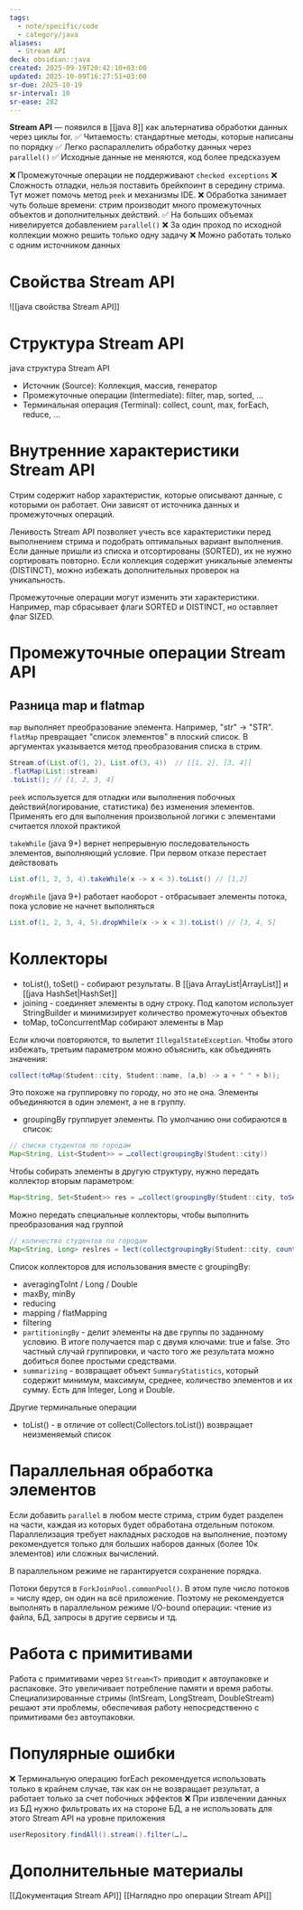 ```yaml
---
tags:
  - note/specific/code
  - category/java
aliases:
  - Stream API
deck: obsidian::java
created: 2025-09-19T20:42:10+03:00
updated: 2025-10-09T16:27:51+03:00
sr-due: 2025-10-19
sr-interval: 10
sr-ease: 282
---
```


**Stream API**
—
появился в [[java 8]] как альтернатива обработки данных через циклы for.
✅ Читаемость: стандартные методы, которые написаны по порядку
✅ Легко распараллелить обработку данных через `parallel()`
✅ Исходные данные не меняются, код более предсказуем

❌ Промежуточные операции не поддерживают `checked exceptions`
❌ Сложность отладки, нельзя поставить брейкпоинт в середину стрима. Тут может помочь метод `peek` и механизмы IDE.
❌ Обработка занимает чуть больше времени: стрим производит много промежуточных объектов и дополнительных действий. ✅ На больших объемах нивелируется добавлением `parallel()`
❌ За один проход по исходной коллекции можно решить только одну задачу
❌ Можно работать только с одним источником данных

# Свойства Stream API
![[java свойства Stream API]]

# Структура Stream API
java структура Stream API
- Источник (Source): Коллекция, массив, генератор
- Промежуточные операции (Intermediate): filter, map, sorted, ...
- Терминальная операция (Terminal): collect, count, max, forEach, reduce, ...

# Внутренние характеристики Stream API

Стрим содержит набор характеристик, которые описывают данные, с которыми он работает. Они зависят от источника данных и промежуточных операций.

Ленивость Stream API позволяет учесть все характеристики перед выполнением стрима и подобрать оптимальных вариант выполнения. Если данные пришли из списка и отсортированы (SORTED), их не нужно сортировать повторно. Если коллекция содержит уникальные элементы (DISTINCT), можно избежать дополнительных проверок на уникальность.

Промежуточные операции могут изменить эти характеристики. Например, map сбрасывает флаги SORTED и DISTINCT, но оставляет флаг SIZED.

# Промежуточные операции Stream API

## Разница map и flatmap

`map` выполняет преобразование элемента. Например, "str" -> "STR".
`flatMap` превращает "список элементов" в плоский список. В аргументах указывается метод преобразования списка в стрим.
```java
Stream.of(List.of(1, 2), List.of(3, 4))  // [[1, 2], [3, 4]]
.flatMap(List::stream)
.toList(); // [1, 2, 3, 4]

```

`peek` используется для отладки или выполнения побочных действий(логирование, статистика) без изменения элементов. Применять его для выполнения произвольной логики с элементами считается плохой практикой

`takeWhile` (java 9+) вернет непрерывную последовательность элементов, выполняющий условие. При первом отказе перестает действовать
```java
List.of(1, 2, 3, 4).takeWhile(x -> x < 3).toList() // [1,2]

```
`dropWhile` (java 9+) работает наоборот - отбрасывает элементы потока, пока условие не начнет выполняться
```java
List.of(1, 2, 3, 4, 5).dropWhile(x -> x < 3).toList() // [3, 4, 5]

```

# Коллекторы

- toList(), toSet() - собирают результаты. В [[java ArrayList|ArrayList]] и [[java HashSet|HashSet]]
- joining - соединяет элементы в одну строку. Под капотом использует StringBuilder и минимизирует количество промежуточных объектов
- toMap, toConcurrentMap собирают элементы в Map

Если ключи повторяются, то вылетит `IllegalStateException`. Чтобы этого избежать, третьим параметром можно объяснить, как объединять значения:
```java
collect(toMap(Student::city, Student::name, (a,b) -> a + " " + b));

```
Это похоже на группировку по городу, но это не она. Элементы объединяются в один элемент, а не в группу.

- groupingBy группирует элементы. По умолчанию они собираются в список:
```java
// списки студентов по городам
Map<String, List<Student>> = …collect(groupingBy(Student::city))

```
Чтобы собирать элементы в другую структуру, нужно передать коллектор вторым параметром:
```java
Map<String, Set<Student>> res = …collect(groupingBy(Student::city, toSet())

```
Можно передать специальные коллекторы, чтобы выполнить преобразования над группой
```java
// количество студентов по городам
Map<String, Long> reslres = lect(collectgroupingBy(Student::city, counting()))

```
Список коллекторов для использования вместе с groupingBy:
- averagingToInt / Long / Double
- maxBy, minBy
- reducing
- mapping / flatMapping
- filtering
- `partitioningBy` - делит элементы на две группы по заданному условию. В итоге получается map с двумя ключами: true и false. Это частный случай группировки, и часто того же результата можно добиться более простыми средствами.
- `summarizing` - возвращает объект `SummaryStatistics`, который содержит минимум, максимум, среднее, количество элементов и их сумму. Есть для Integer, Long и Double.

Другие терминальные операции

- toList() - в отличие от collect(Collectors.toList()) возвращает неизменяемый список

# Параллельная обработка элементов

Если добавить `parallel` в любом месте стрима, стрим будет разделен на части, каждая из которых будет обработана отдельным потоком. Параллелизация требует накладных расходов на выполнение, поэтому рекомендуется только для больших наборов данных (более 10к элементов) или сложных вычислений.

В параллельном режиме не гарантируется сохранение порядка.

Потоки берутся в `ForkJoinPool.commonPool()`. В этом пуле число потоков = числу ядер, он один на всё приложение. Поэтому не рекомендуется выполнять в параллельном режиме I/O-bound операции: чтение из файла, БД, запросы в другие сервисы и тд.

# Работа с примитивами

Работа с примитивами через `Stream<T>` приводит к автоупаковке и распаковке. Это увеличивает потребление памяти и время работы. Специализированные стримы (IntSream, LongStream, DoubleStream) решают эти проблемы, обеспечивая работу непосредственно с примитивами без автоупаковки.

# Популярные ошибки

❌ Терминальную операцию forEach рекомендуется использовать только в крайнем случае, так как он не возвращает результат, а работает только за счет побочных эффектов
❌ При извлечении данных из БД нужно фильтровать их на стороне БД, а не использовать для этого Stream API на уровне приложения
```java
userRepository.findAll().stream().filter(…)…

```

# Дополнительные материалы
[[Документация Stream API]]
[[Наглядно про операции Stream API]]
